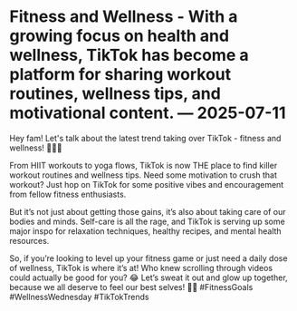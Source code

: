 # Fitness and Wellness - With a growing focus on health and wellness, TikTok has become a platform for sharing workout routines, wellness tips, and motivational content. — 2025-07-11

Hey fam! Let's talk about the latest trend taking over TikTok - fitness and wellness! 💪🏼🌿

From HIIT workouts to yoga flows, TikTok is now THE place to find killer workout routines and wellness tips. Need some motivation to crush that workout? Just hop on TikTok for some positive vibes and encouragement from fellow fitness enthusiasts.

But it’s not just about getting those gains, it’s also about taking care of our bodies and minds. Self-care is all the rage, and TikTok is serving up some major inspo for relaxation techniques, healthy recipes, and mental health resources.

So, if you’re looking to level up your fitness game or just need a daily dose of wellness, TikTok is where it’s at! Who knew scrolling through videos could actually be good for you? 😂 Let’s sweat it out and glow up together, because we all deserve to feel our best selves! 💖✨ #FitnessGoals #WellnessWednesday #TikTokTrends